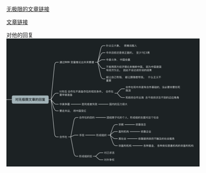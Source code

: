 
[无极限的文章链接](./无极限文章对合作社的看法.pdf)

<a href="./无极限文章对合作社的看法.pdf" target="_blank">文章链接</a>

对他的回复
![对无极限的回复.png](./对无极限的回复.png)